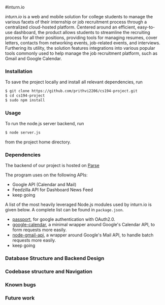 #inturn.io

*inturn.io* is a web and mobile solution for college students to manage the various facets of their internship or job recruitment process through a centralized cloud-hosted platform. Centered around an efficient, easy-to-use dashboard, the product allows students to streamline the recruiting process for all their positions, providing tools for managing resumes, cover letters, contacts from networking events, job-related events, and interviews. Furthering its utility, the solution features integrations into various popular tools commonly used to help manage the job recruitment platform, such as Gmail and Google Calendar. 

### Installation
To save the project locally and install all relevant dependencies, run 
``` sh
$ git clone https://github.com/prithvi2206/cs194-project.git
$ cd cs194-project
$ sudo npm install
```

### Usage
To run the node.js server backend, run 
``` sh
$ node server.js
```
from the project home directory.

### Dependencies
The backend of our project is hosted on [Parse] 

<!---
Include some shit about those struggz we faced with using Parse for the backened with having additional node modules. 
-->

The program uses on the following APIs:
  - Google API (Calendar and Mail)
  - Feedzilla API for Dashboard News Feed
  - keep going

A list of the most heavily leveraged Node.js modules used by inturn.io is given below. A complete list can be found in `package.json`.
  - [passport], for google authentication with OAuth2.0.
  - [google-calendar], a minimal wrapper around Google's Calendar API, to form requests more easily.
  - [node-gmail-api], a wrapper around Google's Mail API, to handle batch requests more easily. 
  - keep going

### Database Structure and Backend Design

### Codebase structure and Navigation

### Known bugs

### Future work





[passport]:https://github.com/jaredhanson/passport-google-oauth
[google-calendar]:https://github.com/wanasit/google-calendar
[node-gmail-api]:https://github.com/SpiderStrategies/node-gmail-api
[Parse]:https://parse.com/